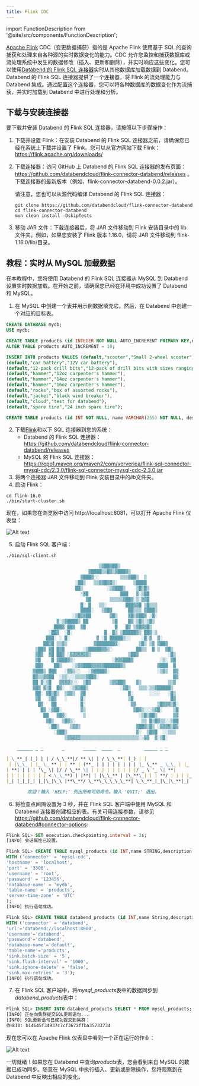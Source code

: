 ```yaml
---
title: Flink CDC
---
```


import FunctionDescription from '@site/src/components/FunctionDescription';

<FunctionDescription description="Introduced: v1.1.70"/>

[Apache Flink](https://github.com/apache/flink) CDC（变更数据捕获）指的是 Apache Flink 使用基于 SQL 的查询捕获和处理来自各种源的实时数据变化的能力。CDC 允许您监控和捕获数据库或流处理系统中发生的数据修改（插入、更新和删除），并实时响应这些变化。您可以使用[Databend 的 Flink SQL 连接器](https://github.com/databendcloud/flink-connector-databend)实时从其他数据库加载数据到 Databend。Databend 的 Flink SQL 连接器提供了一个连接器，将 Flink 的流处理能力与 Databend 集成。通过配置这个连接器，您可以将各种数据库的数据变化作为流捕获，并实时加载到 Databend 中进行处理和分析。

## 下载与安装连接器

要下载并安装 Databend 的 Flink SQL 连接器，请按照以下步骤操作：

1. 下载并设置 Flink：在安装 Databend 的 Flink SQL 连接器之前，请确保您已经在系统上下载并设置了 Flink。您可以从官方网站下载 Flink：https://flink.apache.org/downloads/

2. 下载连接器：访问 GitHub 上 Databend 的 Flink SQL 连接器的发布页面：https://github.com/databendcloud/flink-connector-databend/releases 。下载连接器的最新版本（例如，flink-connector-databend-0.0.2.jar）。

   请注意，您也可以从源代码编译 Databend 的 Flink SQL 连接器：

   ```shell
   git clone https://github.com/databendcloud/flink-connector-databend
   cd flink-connector-databend
   mvn clean install -DskipTests
   ```

3. 移动 JAR 文件：下载连接器后，将 JAR 文件移动到 Flink 安装目录中的 lib 文件夹。例如，如果您安装了 Flink 版本 1.16.0，请将 JAR 文件移动到 flink-1.16.0/lib/目录。

## 教程：实时从 MySQL 加载数据

在本教程中，您将使用 Databend 的 Flink SQL 连接器从 MySQL 到 Databend 设置实时数据加载。在开始之前，请确保您已经在环境中成功设置了 Databend 和 MySQL。

1. 在 MySQL 中创建一个表并用示例数据填充它。然后，在 Databend 中创建一个对应的目标表。

```sql title='在MySQL中:'
CREATE DATABASE mydb;
USE mydb;

CREATE TABLE products (id INTEGER NOT NULL AUTO_INCREMENT PRIMARY KEY,name VARCHAR(255) NOT NULL,description VARCHAR(512));
ALTER TABLE products AUTO_INCREMENT = 10;

INSERT INTO products VALUES (default,"scooter","Small 2-wheel scooter"),
(default,"car battery","12V car battery"),
(default,"12-pack drill bits","12-pack of drill bits with sizes ranging from #40 to #3"),
(default,"hammer","12oz carpenter's hammer"),
(default,"hammer","14oz carpenter's hammer"),
(default,"hammer","16oz carpenter's hammer"),
(default,"rocks","box of assorted rocks"),
(default,"jacket","black wind breaker"),
(default,"cloud","test for databend"),
(default,"spare tire","24 inch spare tire");
```

```sql title='在Databend中:'
CREATE TABLE products (id INT NOT NULL, name VARCHAR(255) NOT NULL, description VARCHAR(512) );
```

2. 下载[Flink](https://flink.apache.org/downloads/)和以下 SQL 连接器到您的系统：
   - Databend 的 Flink SQL 连接器： https://github.com/databendcloud/flink-connector-databend/releases
   - MySQL 的 Flink SQL 连接器：https://repo1.maven.org/maven2/com/ververica/flink-sql-connector-mysql-cdc/2.3.0/flink-sql-connector-mysql-cdc-2.3.0.jar
3. 将两个连接器 JAR 文件移动到 Flink 安装目录中的*lib*文件夹。
4. 启动 Flink：

```shell
cd flink-16.0
./bin/start-cluster.sh
```

现在，如果您在浏览器中访问 http://localhost:8081，可以打开 Apache Flink 仪表盘：

![Alt text](@site/docs/public/img/load/cdc-dashboard.png)

5. 启动 Flink SQL 客户端：

```shell
./bin/sql-client.sh

```

```markdown
                                   ▒▓██▓██▒
                               ▓████▒▒█▓▒▓███▓▒
                            ▓███▓░░        ▒▒▒▓██▒  ▒
                          ░██▒   ▒▒▓▓█▓▓▒░      ▒████
                          ██▒         ░▒▓███▒    ▒█▒█▒
                            ░▓█            ███   ▓░▒██
                              ▓█       ▒▒▒▒▒▓██▓░▒░▓▓█
                            █░ █   ▒▒░       ███▓▓█ ▒█▒▒▒
                            ████░   ▒▓█▓      ██▒▒▒ ▓███▒
                         ░▒█▓▓██       ▓█▒    ▓█▒▓██▓ ░█░
                   ▓░▒▓████▒ ██         ▒█    █▓░▒█▒░▒█▒
                  ███▓░██▓  ▓█           █   █▓ ▒▓█▓▓█▒
                ░██▓  ░█░            █  █▒ ▒█████▓▒ ██▓░▒
               ███░ ░ █░          ▓ ░█ █████▒░░    ░█░▓  ▓░
              ██▓█ ▒▒▓▒          ▓███████▓░       ▒█▒ ▒▓ ▓██▓
           ▒██▓ ▓█ █▓█       ░▒█████▓▓▒░         ██▒▒  █ ▒  ▓█▒
           ▓█▓  ▓█ ██▓ ░▓▓▓▓▓▓▓▒              ▒██▓           ░█▒
           ▓█    █ ▓███▓▒░              ░▓▓▓███▓          ░▒░ ▓█
           ██▓    ██▒    ░▒▓▓███▓▓▓▓▓██████▓▒            ▓███  █
          ▓███▒ ███   ░▓▓▒░░   ░▓████▓░                  ░▒▓▒  █▓
          █▓▒▒▓▓██  ░▒▒░░░▒▒▒▒▓██▓░                            █▓
          ██ ▓░▒█   ▓▓▓▓▒░░  ▒█▓       ▒▓▓██▓    ▓▒          ▒▒▓
          ▓█▓ ▓▒█  █▓░  ░▒▓▓██▒            ░▓█▒   ▒▒▒░▒▒▓█████▒
           ██░ ▓█▒█▒  ▒▓▓▒  ▓█                █░      ░░░░   ░█▒
           ▓█   ▒█▓   ░     █░                ▒█              █▓
            █▓   ██         █░                 ▓▓        ▒█▓▓▓▒█░
             █▓ ░▓██░       ▓▒                  ▓█▓▒░░░▒▓█░    ▒█
              ██   ▓█▓░      ▒                    ░▒█▒██▒      ▓▓
               ▓█▒   ▒█▓▒░                         ▒▒ █▒█▓▒▒░░▒██
                ░██▒    ▒▓▓▒                     ▓██▓▒█▒ ░▓▓▓▓▒█▓
                  ░▓██▒                          ▓░  ▒█▓█  ░░▒▒▒
                      ▒▓▓▓▓▓▒▒▒▒▒▒▒▒▒▒▒▒▒▒▒▒▒▒▒▒▒▒░░▓▓  ▓░▒█░

    ______ _ _       _       _____  ____  _         _____ _ _            _  BETA

| \_**_| (_) | | / \_\_**|/ ** \| | / \_\_**| (_) | |  
 | |\_\_ | |_ \_ ** | | ** | (**_ | | | | | | | | |_ \_** _ \_\_ | |_
| **| | | | '\_ \| |/ / \_** \| | | | | | | | | |/ _ \ '_ \| **|
| | | | | | | | < \_\_**) | |**| | |\_\_** | |\_**\_| | | **/ | | | |_
|_| |_|_|_| |_|\_|\_\ |**\_**/ \_**\_\_\_\_\_**| \_\_**_|_|\_|\_**|_| |_|\_\_|

        欢迎！输入 'HELP;' 列出所有可用命令。输入 'QUIT;' 退出。
```

6. 将检查点间隔设置为 3 秒，并在 Flink SQL 客户端中使用 MySQL 和 Databend 连接器创建相应的表。有关可用连接参数，请参见 https://github.com/databendcloud/flink-connector-databend#connector-options:

```sql
Flink SQL> SET execution.checkpointing.interval = 3s;
[INFO] 会话属性已设置。

Flink SQL> CREATE TABLE mysql_products (id INT,name STRING,description STRING,PRIMARY KEY (id) NOT ENFORCED)
WITH ('connector' = 'mysql-cdc',
'hostname' = 'localhost',
'port' = '3306',
'username' = 'root',
'password' = '123456',
'database-name' = 'mydb',
'table-name' = 'products',
'server-time-zone' = 'UTC'
);
[INFO] 执行语句成功。

Flink SQL> CREATE TABLE databend_products (id INT,name String,description String, PRIMARY KEY (`id`) NOT ENFORCED)
WITH ('connector' = 'databend',
'url'='databend://localhost:8000',
'username'='databend',
'password'='databend',
'database-name'='default',
'table-name'='products',
'sink.batch-size' = '5',
'sink.flush-interval' = '1000',
'sink.ignore-delete' = 'false',
'sink.max-retries' = '3');
[INFO] 执行语句成功。
```

7. 在 Flink SQL 客户端中，将*mysql_products*表中的数据同步到*databend_products*表中：

```sql
Flink SQL> INSERT INTO databend_products SELECT * FROM mysql_products;
[INFO] 正在向集群提交SQL更新语句...
[INFO] SQL更新语句已成功提交到集群：
作业ID: b14645f34937c7cf3672ffba35733734
```

现在您可以在 Apache Flink 仪表盘中看到一个正在运行的作业：

![Alt text](@site/docs/public/img/load/cdc-job.png)

一切就绪！如果您在 Databend 中查询*products*表，您会看到来自 MySQL 的数据已成功同步。随意在 MySQL 中执行插入、更新或删除操作，您将观察到在 Databend 中反映出相应的变化。

